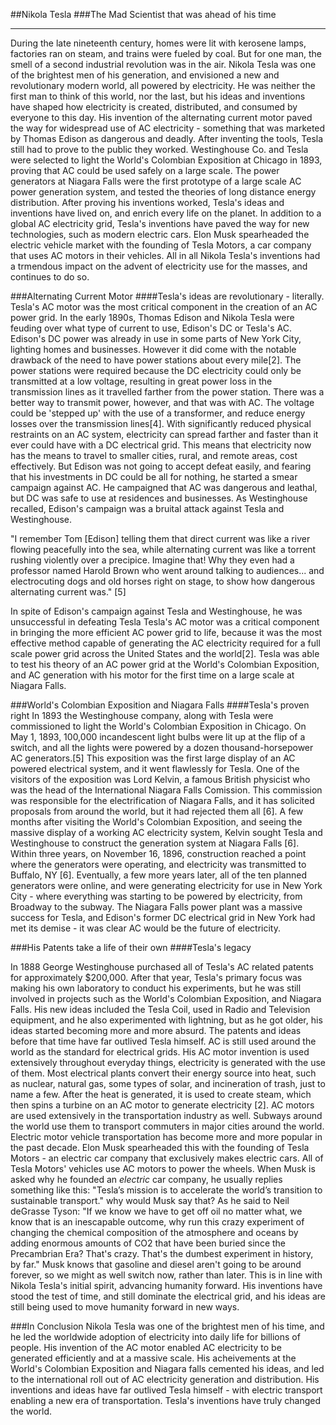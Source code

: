 ##Nikola Tesla
###The Mad Scientist that was ahead of his time



---
During the late nineteenth century, homes were lit with kerosene lamps, factories ran on steam, and trains were fueled by coal.
But for one man, the smell of a second industrial revolution was in the air. Nikola Tesla was one of the brightest men of his generation, and envisioned a new and revolutionary modern world, all powered by electricity.
He was neither the first man to think of this world, nor the last, but his ideas and inventions have shaped how electricity is created, distributed, and consumed by everyone to this day.
His invention of the alternating current motor paved the way for widespread use of AC electricity - something that was marketed by Thomas Edison as dangerous and deadly. 
After inventing the tools, Tesla still had to prove to the public they worked. Westinghouse Co. and Tesla were selected to light the World's Colombian Exposition at Chicago in 1893, proving that AC could be used safely on a large scale. The power generators at Niagara Falls were the first prototype of a large scale AC power generation system, and tested the theories of long distance energy distribution. 
After proving his inventions worked, Tesla's ideas and inventions have lived on, and enrich every life on the planet. In addition to a global AC electricity grid, Tesla's inventions have paved the way for new technologies, such as modern electric cars. Elon Musk spearheaded the electric vehicle market with the founding of Tesla Motors, a car company that uses AC motors in their vehicles.
All in all Nikola Tesla's inventions had a trmendous impact on the advent of electricity use for the masses, and continues
to do so.

###Alternating Current Motor
####Tesla's ideas are revolutionary - literally.
Tesla's AC motor was the most critical component in the creation of an AC power grid. In the early 1890s, Thomas Edison and Nikola Tesla were feuding over what type of current to use, Edison's DC or Tesla's AC. Edison's DC power was already in use in some parts of New York City, lighting homes and businesses. However it did come with the notable drawback of the need to have power stations about every mile[2]. The power stations were required because the DC electricity could only be transmitted at a low voltage, resulting in great power loss in the transmission lines as it travelled farther from the power station. There was a better way to transmit power, however, and that was with AC. The voltage could be 'stepped up' with the use of a transformer, and reduce energy losses over the transmission lines[4]. With significantly reduced physical restraints on an AC system, electricity can spread farther and faster than it ever could have with a DC electrical grid. This means that electricity now has the means to travel to smaller cities, rural, and remote areas, cost effectively. But Edison was not going to accept defeat easily, and fearing that his investments in DC could be all for nothing, he started a smear campaign against AC. He campaigned that AC was dangerous and leathal, but DC was safe to use at residences and businesses. As Westinghouse recalled, Edison's campaign was a bruital attack against Tesla and Westinghouse.

"I remember Tom [Edison] telling them that direct current was like a river flowing peacefully into the sea, while alternating current was like a torrent rushing violently over a precipice. Imagine that! Why they even had a professor named Harold Brown who went around talking to audiences... and electrocuting dogs and old horses right on stage, to show how dangerous alternating current was." [5]

In spite of Edison's campaign against Tesla and Westinghouse, he was unsuccessful in defeating Tesla
Tesla's AC motor was a critical component in bringing the more efficient AC power grid to life, because it was the most effective method capable of generating the AC electricity required for a full scale power grid across the United States and the world[2]. Tesla was able to test his theory of an AC power grid at the World's Colombian Exposition, and AC generation with his motor for the first time on a large scale at Niagara Falls.


###World's Colombian Exposition and Niagara Falls
####Tesla's proven right
In 1893 the Westinghouse company, along with Tesla were commissioned to light the World's Colombian Exposition in Chicago. On May 1, 1893, 100,000 incandescent light bulbs were lit up at the flip of a switch, and all the lights were powered by a dozen thousand-horsepower AC generators.[5] This exposition was the first large display of an AC powered electrical system, and it went flawlessly for Tesla. One of the visitors of the exposition was Lord Kelvin, a famous British physicist who was the head of the International Niagara Falls Comission. This commission was responsible for the electrification of Niagara Falls, and it has solicited proposals from around the world, but it had rejected them all [6]. A few months after visiting the World's Colombian Exposition, and seeing the massive display of a working AC electricity system, Kelvin sought Tesla and Westinghouse to construct the generation system at Niagara Falls [6]. Within three years, on November 16, 1896, construction reached a point where the generators were operating, and electricity was transmitted to Buffalo, NY [6]. Eventually, a few more years later, all of the ten planned generators were online, and were generating electricity for use in New York City - where everything was starting to be powered by electricity, from Broadway to the subway. The Niagara Falls power plant was a massive success for Tesla, and Edison's former DC electrical grid in New York had met its demise - it was clear AC would be the future of electricity.


###His Patents take a life of their own
####Tesla's legacy

In 1888 George Westinghouse purchased all of Tesla's AC related patents for approximately $200,000. After that year, Tesla's primary focus was making his own laboratory to conduct his experiments, but he was still involved in projects such as the World's Colombian Exposition, and Niagara Falls. His new ideas included the Tesla Coil, used in Radio and Television equipment, and he also experimented with lightning, but as he got older, his ideas started becoming more and more absurd. The patents and ideas before that time have far outlived Tesla himself. AC is still used around the world as the standard for electrical grids. His AC motor invention is used extensively throughout everyday things, electricity is generated with the use of them. Most electrical plants convert their energy source into heat, such as nuclear, natural gas, some types of solar, and incineration of trash, just to name a few. After the heat is generated, it is used to create steam, which then spins a turbine on an AC motor to generate electricity [2]. AC motors are used extensively in the transportation industry as well. Subways around the world use them to transport commuters in major cities around the world. Electric motor vehicle transportation has become more and more popular in the past decade. Elon Musk spearheaded this with the founding of Tesla Motors - an electric car company that exclusively makes electric cars. All of Tesla Motors' vehicles use AC motors to power the wheels. When Musk is asked why he founded an *electric* car company, he usually replies something like this: "Tesla’s mission is to accelerate the world’s transition to sustainable transport." why would Musk say that? As he said to Neil deGrasse Tyson: "If we know we have to get off oil no matter what, we know that is an inescapable outcome, why run this crazy experiment of changing the chemical composition of the atmosphere and oceans by adding enormous amounts of CO2 that have been buried since the Precambrian Era? That's crazy. That's the dumbest experiment in history, by far." Musk knows that gasoline and diesel aren't going to be around forever, so we might as well switch now, rather than later. This is in line with Nikola Tesla's initial spirit, advancing humanity forward. His inventions have stood the test of time, and still dominate the electrical grid, and his ideas are still being used to move humanity forward in new ways.

###In Conclusion
Nikola Tesla was one of the brightest men of his time, and he led the worldwide adoption of electricity into daily life for billions of people. His invention of the AC motor enabled AC electricity to be generated efficiently and at a massive scale. His acheivements at the World's Colombian Exposition and Niagara falls cemented his ideas, and led to the international roll out of AC electricity generation and distribution. His inventions and ideas have far outlived Tesla himself - with electric transport enabling a new era of transportation. Tesla's inventions have truly changed the world.

